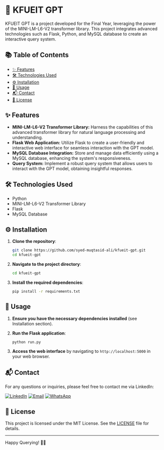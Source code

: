 # 🚀 KFUEIT GPT

KFUEIT GPT is a project developed for the Final Year, leveraging the power of the MINI-LM-L6-V2 transformer library. This project integrates advanced technologies such as Flask, Python, and MySQL database to create an interactive query system.

## 📚 Table of Contents
- [✨ Features](#features)
- [🛠️ Technologies Used](#technologies-used)
- [⚙️ Installation](#installation)
- [🚀 Usage](#usage)
- [📬 Contact](#contact)
- [📜 License](#license)

## ✨ Features
- **MINI-LM-L6-V2 Transformer Library:** Harness the capabilities of this advanced transformer library for natural language processing and understanding.
- **Flask Web Application:** Utilize Flask to create a user-friendly and interactive web interface for seamless interaction with the GPT model.
- **MySQL Database Integration:** Store and manage data efficiently using a MySQL database, enhancing the system's responsiveness.
- **Query System:** Implement a robust query system that allows users to interact with the GPT model, obtaining insightful responses.

## 🛠️ Technologies Used
- Python
- MINI-LM-L6-V2 Transformer Library
- Flask
- MySQL Database

## ⚙️ Installation

1. **Clone the repository**:
    ```bash
    git clone https://github.com/syed-muqtasid-ali/kfueit-gpt.git
    cd kfueit-gpt
    ```

2. **Navigate to the project directory**:
    ```bash
    cd kfueit-gpt
    ```

3. **Install the required dependencies**:
    ```bash
    pip install -r requirements.txt
    ```

## 🚀 Usage

1. **Ensure you have the necessary dependencies installed** (see Installation section).

2. **Run the Flask application**:
    ```bash
    python run.py
    ```

3. **Access the web interface** by navigating to `http://localhost:5000` in your web browser.

## 📬 Contact
For any questions or inquiries, please feel free to contact me via LinkedIn:

[![LinkedIn](https://img.shields.io/badge/LinkedIn-0077B5?style=flat-square&logo=linkedin&logoColor=white)](https://www.linkedin.com/in/syed-muqtasid-ali-91a0a623a/)
[![Email](https://img.shields.io/badge/Email-D14836?style=flat-square&logo=gmail&logoColor=white)](mailto:muqtasid5266@gmail.com)
[![WhatsApp](https://img.shields.io/badge/WhatsApp-25D366?style=flat-square&logo=whatsapp&logoColor=white)](https://wa.me/923176517525)

## 📜 License
This project is licensed under the MIT License. See the [LICENSE](LICENSE) file for details.

---

Happy Querying! 🎉🤖
